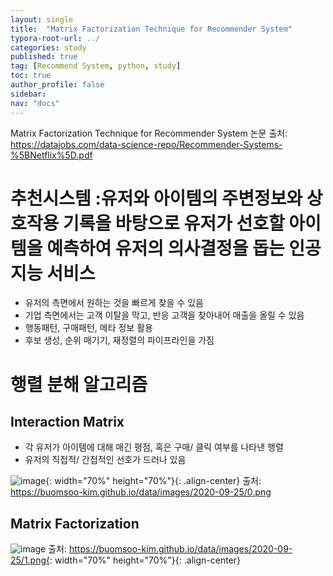 ```yaml
---
layout: single
title:  "Matrix Factorization Technique for Recommender System"
typora-root-url: ../
categories: study
published: true
tag: [Recommend System, python, study]
toc: true
author_profile: false
sidebar: 
nav: "docs"
---
```


Matrix Factorization Technique for Recommender System
논문 출처: https://datajobs.com/data-science-repo/Recommender-Systems-%5BNetflix%5D.pdf

# 추천시스템 :유저와 아이템의 주변정보와 상호작용 기록을 바탕으로 유저가 선호할 아이템을 예측하여 유저의 의사결정을 돕는 인공지능 서비스

- 유저의 측면에서 원하는 것을 빠르게 찾을 수 있음
- 기업 측면에서는 고객 이탈을 막고, 반응 고객을 찾아내어 매출을 올릴 수 있음
- 행동패턴, 구매패턴, 메타 정보 활용
- 후보 생성, 순위 매기기, 재정렬의 파이프라인을 가짐
  
# 행렬 분해 알고리즘
## Interaction Matrix
- 각 유저가 아이템에 대해 매긴 평점, 혹은 구매/ 클릭 여부를 나타낸 행렬
- 유저의 직접적/ 간접적인 선호가 드러나 있음

![image](https://github.com/yujinp0/yujinp0.github.io/assets/138744622/7a3cffa4-fa4a-4114-aafb-994bbc4f7cf9){: width="70%" height="70%"}{: .align-center}
출처: https://buomsoo-kim.github.io/data/images/2020-09-25/0.png

## Matrix Factorization
![image](https://github.com/yujinp0/yujinp0.github.io/assets/138744622/50797d70-dfa3-44d4-bcd7-e1572125216b)
출처: https://buomsoo-kim.github.io/data/images/2020-09-25/1.png{: width="70%" height="70%"}{: .align-center}

#

#











































